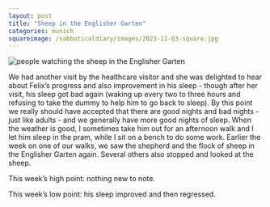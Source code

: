 ```yaml
---
layout: post
title: "Sheep in the Englisher Garten"
categories: munich
squareimage: /sabbaticaldiary/images/2023-11-03-square.jpg
---
```

<img src="/sabbaticaldiary/images/2023-11-03.jpg" alt="people watching the sheep in the Englisher Garten" class="center">

We had another visit by the healthcare visitor and she was delighted to hear about Felix’s progress and also improvement in his sleep - though after her visit, his sleep got bad again (waking up every two to three hours and refusing to take the dummy to help him to go back to sleep). By this point we really should have accepted that there are good nights and bad nights - just like adults - and we generally have more good nights of sleep. When the weather is good, I sometimes take him out for an afternoon walk and I let him sleep in the pram, while I sit on a bench to do some work. Earlier the week on one of our walks, we saw the shepherd and the flock of sheep in the Englisher Garten again. Several others also stopped and looked at the sheep.

This week’s high point: nothing new to note.

This week’s low point: his sleep improved and then regressed.